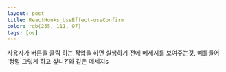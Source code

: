 ```yaml
---
layout: post
title: ReactHooks_UseEffect-useConfirm
color: rgb(255, 111, 97)
tags: [os]
---
```


사용자가 버튼을 클릭 하는 작업을 하면 실행하기 전에 메세지를 보여주는것, 예를들어 '정말 그렇게 하고 싶니?'와 같은 메세지s